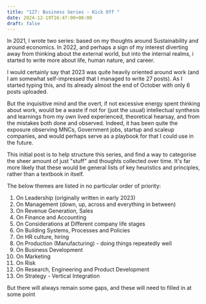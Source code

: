 ```yaml
---
title: "127: Business Series - Kick Off "
date: 2024-12-19T16:47:00+08:00
draft: false
---
```



In 2021, I wrote two series: based on my thoughts around Sustainability and around economics. In 2022, and perhaps a sign of my interest diverting away from thinking about the external world, but into the internal realms, i started to write more about life, human nature, and career.

I would certainly say that 2023 was quite heavily oriented around work (and I am somewhat self-impressed that I managed to write 27 posts).  As I started typing this, and its already almost the end of October with only 6 posts uploaded. 

But the inquisitive mind and the overt, if not excessive energy spent thinking about work, would be a waste if not for (just the usual) intellectual synthesis and learnings from my own lived experienced, theoretical hearsay, and from the mistakes both done and observed. Indeed, it has been quite the exposure observing MNCs, Government jobs, startup and scaleup companies, and would perhaps serve as a playbook for that I could use in the future.

This initial post is to help structure this series, and find a way to categorise the sheer amount of just "stuff" and thoughts collected over time. It's far more likely that these would be general lists of key heuristics and principles, rather than a textbook in itself. 

The below themes are listed in no particular order of priority: 

1. On Leadership (originally written in early 2023)
2. On  Management (down, up, across and everything in between)
3. On Revenue Generation, Sales
4. On Finance and Accounting
6. On Considerations at Different company life stages
7. On Building Systems, Processes and Policies
8. On HR culture, hiring
9. On Production (Manufacturing) - doing things repeatedly well
10. On Business Development
11. On Marketing
12. On Risk
13. On Research, Engineering and Product Development
14. On Strategy - Vertical Integration

 But there will always remain some gaps, and these will need to filled in at some point
